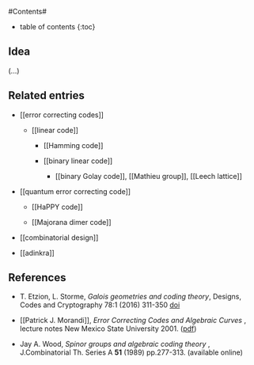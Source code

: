
#Contents#
* table of contents
{:toc}

## Idea

(...)

## Related entries

* [[error correcting codes]]

  * [[linear code]]

    * [[Hamming code]]

    * [[binary linear code]]

      * [[binary Golay code]], [[Mathieu group]], [[Leech lattice]]

* [[quantum error correcting code]]

  * [[HaPPY code]]

  * [[Majorana dimer code]]

* [[combinatorial design]]

* [[adinkra]] 


## References

* T. Etzion, L. Storme, _Galois geometries and coding theory_, Designs, Codes and Cryptography 78:1 (2016) 311-350 [doi](http://dx.doi.org10.1007/s10623-015-0156-5)

* [[Patrick J. Morandi]], _Error Correcting Codes and Algebraic Curves_ , lecture notes New Mexico State University 2001. ([pdf](http://www.math.nmsu.edu/~pmorandi/math601f01/LectureNotes.pdf))

* Jay A. Wood, _Spinor groups and algebraic coding theory_ , J.Combinatorial Th. Series A **51** (1989) pp.277-313. (available online)
